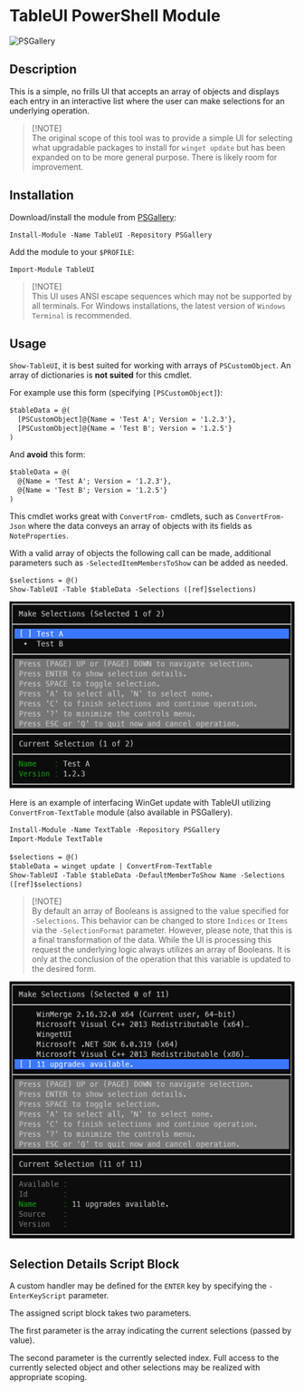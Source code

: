 # TableUI PowerShell Module

![PSGallery](https://img.shields.io/powershellgallery/p/TableUI)

## Description

This is a simple, no frills UI that accepts an array of objects and displays
each entry in an interactive list where the user can make selections for an
underlying operation.

> [!NOTE]\
> The original scope of this tool was to provide a simple UI for selecting what
 upgradable packages to install for `winget update` but has been expanded on
 to be more general purpose. There is likely room for improvement.

## Installation

Download/install the module from [PSGallery](https://www.powershellgallery.com/packages/TableUI):

```pwsh
Install-Module -Name TableUI -Repository PSGallery
```

Add the module to your `$PROFILE`:

```pwsh
Import-Module TableUI
```

> [!NOTE]\
> This UI uses ANSI escape sequences which may not be supported by all terminals.
 For Windows installations, the latest version of `Windows Terminal` is recommended.

## Usage

`Show-TableUI`, it is best suited for working with arrays of `PSCustomObject`.
An array of dictionaries is __not suited__ for this cmdlet.

For example use this form (specifying `[PSCustomObject]`):

```pwsh
$tableData = @(
  [PSCustomObject]@{Name = 'Test A'; Version = '1.2.3'},
  [PSCustomObject]@{Name = 'Test B'; Version = '1.2.5'}
)
```

And __avoid__ this form:

```pwsh
$tableData = @(
  @{Name = 'Test A'; Version = '1.2.3'},
  @{Name = 'Test B'; Version = '1.2.5'}
)
```

This cmdlet works great with `ConvertFrom-` cmdlets, such as `ConvertFrom-Json`
where the data conveys an array of objects with its fields as `NoteProperties`.

With a valid array of objects the following call can be made, additional
parameters such as `-SelectedItemMembersToShow` can be added as needed.

```pwsh
$selections = @()
Show-TableUI -Table $tableData -Selections ([ref]$selections)
```

![Test Example](img/test-ui.png)

Here is an example of interfacing WinGet update with TableUI utilizing
`ConvertFrom-TextTable` module (also available in PSGallery).

```pwsh
Install-Module -Name TextTable -Repository PSGallery
Import-Module TextTable

$selections = @()
$tableData = winget update | ConvertFrom-TextTable
Show-TableUI -Table $tableData -DefaultMemberToShow Name -Selections ([ref]$selections)
```

> [!NOTE]\
> By default an array of Booleans is assigned to the value specified for
  `-Selections`. This behavior can be changed to store `Indices` or
  `Items` via the `-SelectionFormat` parameter. However, please note, that
  this is a final transformation of the data. While the UI is processing this
  request the underlying logic always utilizes an array of Booleans. It is
  only at the conclusion of the operation that this variable is updated to
  the desired form.

![WinGet Example](img/winget-update-ui.png)

## Selection Details Script Block

A custom handler may be defined for the `ENTER` key by specifying the
`-EnterKeyScript` parameter.

The assigned script block takes two parameters.

The first parameter is the array indicating the current selections (passed by
value).

The second parameter is the currently selected index. Full access to the
currently selected object and other selections may be realized with appropriate
scoping.
